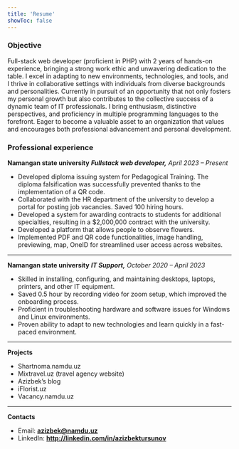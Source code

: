 ```yaml
---
title: 'Resume'
showToc: false
---
```



### Objective
Full-stack web developer (proficient in PHP) with 2 years of hands-on experience, bringing a strong work ethic and unwavering dedication to the table. I excel in adapting to new environments, technologies, and tools, and I thrive in collaborative settings with individuals from diverse backgrounds and personalities. Currently in pursuit of an opportunity that not only fosters my personal growth but also contributes to the collective success of a dynamic team of IT professionals. I bring enthusiasm, distinctive perspectives, and proficiency in multiple programming languages to the forefront. Eager to become a valuable asset to an organization that values and encourages both professional advancement and personal development.

### Professional experience

**Namangan state university**
***Fullstack web developer,** April 2023 – Present*

 - Developed diploma issuing system for Pedagogical Training. The diploma falsification was successfully prevented thanks to the implementation of a QR code.
 - Collaborated with the HR department of the university to develop a portal for posting job vacancies. Saved 100 hiring hours.
 - Developed a system for awarding contracts to students for additional specialties, resulting in a $2,000,000 contract with the university.
 - Developed a platform that allows people to observe flowers.
 - Implemented PDF and QR code functionalities, image handling, previewing, map, OneID for streamlined user access across websites.

---

**Namangan state university**
***IT Support,** October 2020 – April 2023*

 - Skilled in installing, configuring, and maintaining desktops, laptops, printers, and other IT equipment.
 - Saved 0.5 hour by recording video for zoom setup, which improved the onboarding process.
 - Proficient in troubleshooting hardware and software issues for Windows and Linux environments.
 - Proven ability to adapt to new technologies and learn quickly in a fast-paced environment.

---

**Projects**

 - Shartnoma.namdu.uz
 - Mixtravel.uz (travel agency website)
 - Azizbek’s blog
 - iFlorist.uz
 - Vacancy.namdu.uz

--- 
**Contacts**

 - Email: **azizbek@namdu.uz**
 - LinkedIn: **http://linkedin.com/in/azizbektursunov**

